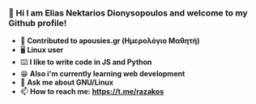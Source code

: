 ### 👋 Hi I am Elias Nektarios Dionysopoulos and welcome to my Github profile!

- 💼 **Contributed to apousies.gr (Ημερολόγιο Μαθητή)**
- 🖥️ **Linux user**
- ⌨️ **I like to write code in JS and Python**
- 😁 **Also i'm currently learning web development**
- 💬 **Ask me about GNU/Linux**
- 📫 **How to reach me: https://t.me/razakos**
<!--
**eliasdion/eliasdion** is a ✨ _special_ ✨ repository because its `README.md` (this file) appears on your GitHub profile.

Here are some ideas to get you started:

- 🔭 I’m currently working on ...
- 🌱 I’m currently learning ...
- 👯 I’m looking to collaborate on ...
- 🤔 I’m looking for help with ...
- 💬 Ask me about ...
- 📫 How to reach me: ...
- 😄 Pronouns: ...
- ⚡ Fun fact: ...
-->
